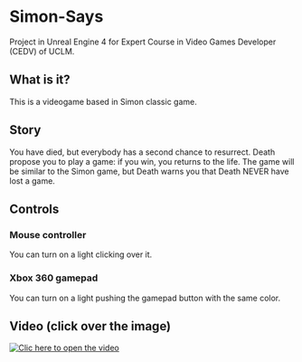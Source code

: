 # Simon-Says
Project in Unreal Engine 4 for Expert Course in Video Games Developer (CEDV) of UCLM.

## What is it?
This is a videogame based in Simon classic game. 

## Story
You have died, but everybody has a second chance to resurrect. Death propose you to play a game: if you win, you returns to the life. The game will be similar to the Simon game, but Death warns you that Death NEVER have lost a game.

## Controls
### Mouse controller
You can turn on a light clicking over it.

### Xbox 360 gamepad
You can turn on a light pushing the gamepad button with the same color.

## Video (click over the image)
[![Clic here to open the video](https://img.youtube.com/vi/hq-fOlpNpNE/0.jpg)](https://www.youtube.com/watch?v=hq-fOlpNpNE)

